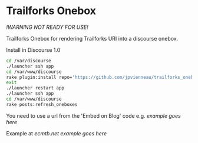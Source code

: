 Trailforks Onebox
=============

*!WARNING NOT READY FOR USE!*

Trailforks Onebox for rendering Trailforks URI into a discourse onebox.

Install in Discourse 1.0

```sh
cd /var/discourse
./launcher ssh app
cd /var/www/discourse
rake plugin:install repo='https://github.com/jpvienneau/trailforks_onebox.git'
exit
./launcher restart app
./launcher ssh app
cd /var/www/discourse
rake posts:refresh_oneboxes
```

You need to use a url from the 'Embed on Blog' code e.g. _example goes here_

Example at _ecmtb.net example goes here_
